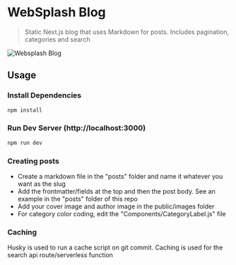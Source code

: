 # WebSplash Blog

> Static Next.js blog that uses Markdown for posts. Includes pagination, categories and search


![Websplash Blog](/public/favicon.ico 'websplash Blog')


## Usage

### Install Dependencies
```bash
npm install
```

### Run Dev Server (http://localhost:3000) 
```bash
npm run dev
```

### Creating posts

* Create a markdown file in the "posts" folder and name it whatever you want as the slug
* Add the frontmatter/fields at the top and then the post body. See an example in the "posts" folder of this repo
* Add your cover image and author image in the public/images folder
* For category color coding, edit the "Components/CategoryLabel.js" file

### Caching

Husky is used to run a cache script on git commit. Caching is used for the search api route/serverless function
